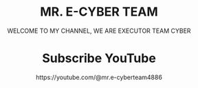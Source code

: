 <h1 align="center">MR. E-CYBER TEAM</h1>
<div align="center">
  WELCOME TO MY CHANNEL, WE ARE EXECUTOR TEAM CYBER
</div>

<h1 align="center">Subscribe YouTube</h1>
<div align="center">
  https://youtube.com/@mr.e-cyberteam4886
</div>
